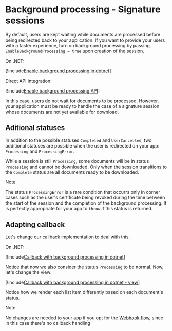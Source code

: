 ﻿# Background processing - Signature sessions

By default, users are kept waiting while documents are processed before being redirected back to your application. If you want to provide your users with a faster
experience, turn on background processing by passing `EnableBackgroundProcessing = true` upon creation of the session.

On .NET:

[!include[Enable background processing in dotnet](../../../../../../includes/rest-pki/core/signature-sessions/enable-background-processing-dotnet.md)]

Direct API integration:

[!include[Enable background processing API](../../../../../../includes/rest-pki/core/signature-sessions/enable-background-processing-api.md)]

In this case, users do not wait for documents to be processed. However, your application must be ready to handle the case of a signature session whose documents are
not yet available for download.

## Aditional statuses

In addition to the possible statuses `Completed` and `UserCancelled`, two additional statuses are possible when the user is redirected on your app: `Processing` and `ProcessingError`.

While a session is still `Processing`, some documents will be in status `Processing` and cannot be downloaded. Only when the session transitions to the `Complete`
status are all documents ready to be downloaded.

> [!NOTE]
> The status `ProcessingError` is a rare condition that occurrs only in corner cases such as the user's certificate being revoked during the time between the
> start of the session and the completion of the background processing. It is perfectly appropriate for your app to `throw` if this status is returned.

## Adapting callback

Let's change our callback implementation to deal with this.

On .NET:

[!include[Callback with background processing in dotnet](../../../../../../includes/rest-pki/core/signature-sessions/callback-background-processing-dotnet.md)]

Notice that now we also consider the status `Processing` to be normal. Now, let's change the view:

[!include[Callback with background processing in dotnet - view](../../../../../../includes/rest-pki/core/signature-sessions/callback-background-processing-dotnet-view.md)]

Notice how we render each list item differently based on each document's status.

> [!NOTE]
> No changes are needed to your app if you opt for the [Webhook flow](index.md#webhook-flow), since in this case there's no callback handling
